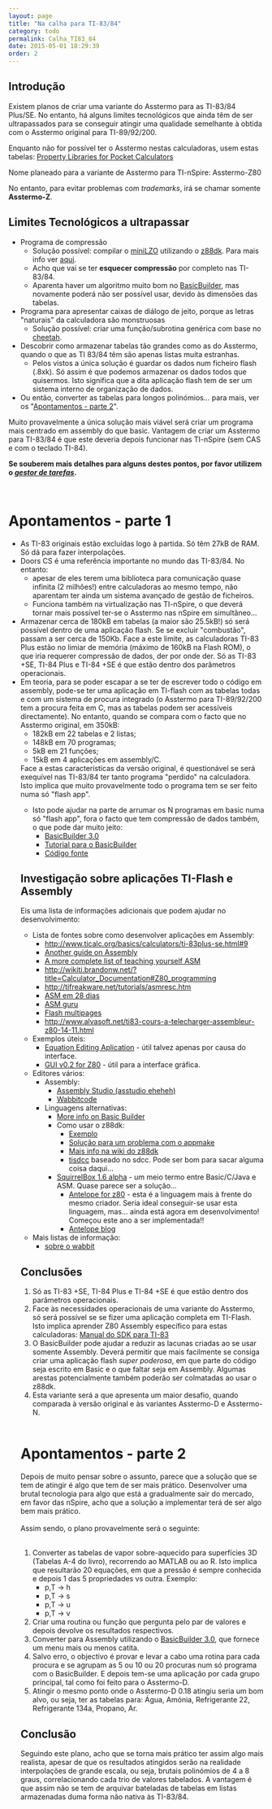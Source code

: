```yaml
---
layout: page
title: "Na calha para TI-83/84"
category: todo
permalink: Calha_TI83_84
date: 2015-05-01 18:29:39
order: 2
---
```


## Introdução
Existem planos de criar uma variante do Asstermo para as TI-83/84 Plus/SE. No entanto, há alguns limites tecnológicos que ainda têm de ser ultrapassados para se conseguir atingir uma qualidade semelhante à obtida com o Asstermo original para TI-89/92/200.

Enquanto não for possível ter o Asstermo nestas calculadoras, usem estas tabelas: [Property Libraries for Pocket Calculators](http://www.steamtables-pocket-calculators.com)

Nome planeado para a variante de Asstermo para TI-nSpire: Asstermo-Z80

No entanto, para evitar problemas com _trademarks_, irá se chamar somente **Asstermo-Z**.

## Limites Tecnológicos a ultrapassar

  * Programa de compressão
    * Solução possível: compilar o [miniLZO](http://www.oberhumer.com/opensource/lzo/) utilizando o [z88dk](http://www.z88dk.org). Para mais info ver [aqui](http://forum.ticalcs.net/showthread.php?tid=432&page=3).
    * Acho que vai se ter **esquecer compressão** por completo nas TI-83/84.
    * Aparenta haver um algoritmo muito bom no [BasicBuilder](http://www.ticalc.org/archives/files/fileinfo/321/32127.html), mas novamente poderá não ser possível usar, devido às dimensões das tabelas.
  * Programa para apresentar caixas de diálogo de jeito, porque as letras "naturais" da calculadora são monstruosas
    * Solução possível: criar uma função/subrotina genérica com base no [cheetah](http://www.ticalc.org/archives/files/fileinfo/318/31801.html).
  * Descobrir como armazenar tabelas tão grandes como as do Asstermo, quando o que as TI 83/84 têm são apenas listas muita estranhas.
    * Pelos vistos a única solução é guardar os dados num ficheiro flash (.8xk). Só assim é que podemos armazenar os dados todos que quisermos. Isto significa que a dita aplicação flash tem de ser um sistema interno de organização de dados.
  * Ou então, converter as tabelas para longos polinómios... para mais, ver os "[Apontamentos - parte 2](#Apontamentos_-_parte_2)".

Muito provavelmente a única solução mais viável será criar um programa mais centrado em assembly do que basic.
Vantagem de criar um Asstermo para TI-83/84 é que este deveria depois funcionar nas TI-nSpire (sem CAS e com o teclado TI-84).

**Se souberem mais detalhes para alguns destes pontos, por favor utilizem o [_gestor de tarefas_](https://github.com/asstermo/asstermo.github.io/issues).**

<br>
<h1>Apontamentos - parte 1</h1>
<ul><li>As TI-83 originais estão excluídas logo à partida. Só têm 27kB de RAM. Só dá para fazer interpolações.<br>
</li><li>Doors CS é uma referência importante no mundo das TI-83/84. No entanto:<br>
<ul><li>apesar de eles terem uma biblioteca para comunicação quase infinita (2 milhões!) entre calculadoras ao mesmo tempo, não aparentam ter ainda um sistema avançado de gestão de ficheiros.<br>
</li><li>Funciona também na virtualização nas TI-nSpire, o que deverá tornar mais possível ter-se o Asstermo nas nSpire em simultâneo...<br>
</li></ul></li><li>Armazenar cerca de 180kB em tabelas (a maior são 25.5kB!) só será possível dentro de uma aplicação flash. Se se excluir "combustão", passam a ser cerca de 150Kb. Face a este limite, as calculadoras TI-83 Plus estão no limiar de memória (máximo de 160kB na Flash ROM), o que iria requerer compressão de dados, der por onde der. Só as TI-83 +SE, TI-84 Plus e TI-84 +SE é que estão dentro dos parâmetros operacionais.<br>
</li><li>Em teoria, para se poder escapar a se ter de escrever todo o código em assembly, pode-se ter uma aplicação em TI-flash com as tabelas todas e com um sistema de procura integrado (o Asstermo para TI-89/92/200 tem a procura feita em C, mas as tabelas podem ser acessíveis directamente). No entanto, quando se compara com o facto que no Asstermo original, em 350kB:<br>
<ul><li>182kB em 22 tabelas e 2 listas;<br>
</li><li>148kB em 70 programas;<br>
</li><li>5kB em 21 funções;<br>
</li><li>15kB em 4 aplicações em assembly/C.<br>
</li></ul>
Face a estas características da versão original, é questionável se será exequível nas TI-83/84 ter tanto programa "perdido" na calculadora. Isto implica que muito provavelmente todo o programa tem se ser feito numa só "flash app".
</li>
<ul><li>Isto pode ajudar na parte de arrumar os N programas em basic numa só "flash app", fora o facto que tem compressão de dados também, o que pode dar muito jeito:<br>
<ul><li><a href='http://www.ticalc.org/archives/files/fileinfo/321/32127.html'>BasicBuilder 3.0</a>
</li><li><a href='http://www.ticalc.org/archives/files/fileinfo/389/38998.html'>Tutorial para o BasicBuilder</a>
</li><li><a href='http://sourceforge.net/projects/basicbuilder/'>Código fonte</a></li></ul></li></ul>

<h2>Investigação sobre aplicações TI-Flash e Assembly</h2>
Eis uma lista de informações adicionais que podem ajudar no desenvolvimento:<br>
<ul><li>Lista de fontes sobre como desenvolver aplicações em Assembly:<br>
<ul><li><a href='http://www.ticalc.org/basics/calculators/ti-83plus-se.html#9'>http://www.ticalc.org/basics/calculators/ti-83plus-se.html#9</a>
</li><li><a href='http://www.omnimaga.org/index.php?topic=8316.0'>Another guide on Assembly</a>
</li><li><a href='http://www.unitedti.org/forum/index.php?showtopic=174'>A more complete list of teaching yourself ASM</a>
</li><li><a href='http://wikiti.brandonw.net/?title=Calculator_Documentation#Z80_programming'>http://wikiti.brandonw.net/?title=Calculator_Documentation#Z80_programming</a>
</li><li><a href='http://tifreakware.net/tutorials/asmresc.htm'>http://tifreakware.net/tutorials/asmresc.htm</a>
</li><li><a href='http://www.ticalc.org/archives/files/fileinfo/268/26877.html'>ASM em 28 dias</a>
</li><li><a href='http://www.ticalc.org/archives/files/fileinfo/69/6961.html'>ASM guru</a>
</li><li><a href='http://z80-heaven.wikidot.com/flash-applications'>Flash multipages</a>
</li><li><a href='http://www.alvasoft.net/ti83-cours-a-telecharger-assembleur-z80-14-11.html'>http://www.alvasoft.net/ti83-cours-a-telecharger-assembleur-z80-14-11.html</a>
</li></ul></li><li>Exemplos úteis:<br>
<ul><li><a href='http://www.ticalc.org/archives/files/fileinfo/324/32459.html'>Equation Editing Aplication</a> - útil talvez apenas por causa do interface.<br>
</li><li><a href='http://www.ticalc.org/archives/files/fileinfo/250/25021.html'>GUI v0.2 for Z80</a> - útil para a interface gráfica.<br>
</li></ul></li><li>Editores vários:<br>
<ul><li>Assembly:<br>
<ul><li><a href='http://www.ticalc.org/archives/files/fileinfo/158/15892.html'>Assembly Studio (asstudio eheheh)</a>
</li><li><a href='http://wabbit.codeplex.com/releases/view/45275'>Wabbitcode</a>
</li></ul></li><li>Linguagens alternativas:<br>
<ul><li><a href='http://tibasicdev.wikidot.com/basicbuilder'>More info on Basic Builder</a>
</li><li>Como usar o z88dk:<br>
<ul><li><a href='http://www.z88dk.org/forum/viewtopic.php?id=4880'>Exemplo</a>
</li><li><a href='http://www.z88dk.org/forum/viewtopic.php?id=4883'>Solução para um problema com o appmake</a>
</li><li><a href='http://www.z88dk.org/wiki/doku.php?id=platform:ticalc'>Mais info na wiki do z88dk</a>
</li><li><a href='https://github.com/cemeyer/tisdcc/wiki'>tisdcc</a> baseado no sdcc. Pode ser bom para sacar alguma coisa daqui...<br>
</li></ul></li><li><a href='http://www.ticalc.org/archives/files/fileinfo/414/41454.html'>SquirrelBox 1.6 alpha</a> - um meio termo entre Basic/C/Java e ASM. Quase parece ser a solução...<br>
<ul><li><a href='https://code.google.com/p/antelope/'>Antelope for z80</a> - esta é a linguagem mais à frente do mesmo criador. Seria ideal conseguir-se usar esta linguagem, mas... ainda está agora em desenvolvimento! Começou este ano a ser implementada!!<br>
</li><li><a href='http://dancookplusplus.blogspot.pt/'>Antelope blog</a>
</li></ul></li></ul></li></ul></li><li>Mais listas de informação:<br>
<ul><li><a href='http://www.tumblr.com/tagged/ti83%2b'>sobre o wabbit</a></li></ul></li></ul>

<h2>Conclusões</h2>
<ol><li>Só as TI-83 +SE, TI-84 Plus e TI-84 +SE é que estão dentro dos parâmetros operacionais.<br>
</li><li>Face às necessidades operacionais de uma variante do Asstermo, só será possível se se fizer uma aplicação completa em TI-Flash. Isto implica aprender Z80 Assembly específico para estas calculadoras: <a href='http://education.ti.com/downloads/guidebooks/sdk/83p/sdk83pguide.pdf'>Manual do SDK para TI-83</a>
</li><li>O BasicBuilder pode ajudar a reduzir as lacunas criadas ao se usar somente Assembly. Deverá permitir que mais facilmente se consiga criar uma aplicação flash <i>super poderosa</i>, em que parte do código seja escrito em Basic e o que faltar seja em Assembly. Algumas arestas potencialmente também poderão ser colmatadas ao usar o z88dk.<br>
</li><li>Esta variante será a que apresenta um maior desafio, quando comparada à versão original e às variantes Asstermo-D e Asstermo-N.</li></ol>


<br />
<h1>Apontamentos - parte 2</h1>
Depois de muito pensar sobre o assunto, parece que a solução que se tem de atingir é algo que tem de ser mais prático. Desenvolver uma brutal tecnologia para algo que está a gradualmente sair do mercado, em favor das nSpire, acho que a solução a implementar terá de ser algo bem mais prático.<br>
<br>
Assim sendo, o plano provavelmente será o seguinte:<br>
<br>
<ol><li>Converter as tabelas de vapor sobre-aquecido para superfícies 3D (Tabelas A-4 do livro), recorrendo ao MATLAB ou ao R. Isto implica que resultarão 20 equações, em que a pressão é sempre conhecida e depois 1 das 5 propriedades vs outra. Exemplo:<br>
<ul><li>p,T -> h<br>
</li><li>p,T -> s<br>
</li><li>p,T -> u<br>
</li><li>p,T -> v<br>
</li></ul></li><li>Criar uma routina ou função que pergunta pelo par de valores e depois devolve os resultados respectivos.<br>
</li><li>Converter para Assembly utilizando o <a href='http://www.ticalc.org/archives/files/fileinfo/321/32127.html'>BasicBuilder 3.0</a>, que fornece um menu mais ou menos catita.<br>
</li><li>Salvo erro, o objectivo é provar e levar a cabo uma rotina para cada procura e se agrupam as 5 ou 10 ou 20 procuras num só programa com o BasicBuilder. E depois tem-se uma aplicação por cada grupo principal, tal como foi feito para o Asstermo-D.<br>
</li><li>Atingir o mesmo ponto onde o Asstermo-D 0.18 atingiu seria um bom alvo, ou seja, ter as tabelas para: Água, Amónia, Refrigerante 22, Refrigerante 134a, Propano, Ar.</li></ol>


<h2>Conclusão</h2>
Seguindo este plano, acho que se torna mais prático ter assim algo mais realista, apesar de que os resultados atingidos serão na realidade interpolações de grande escala, ou seja, brutais polinómios de 4 a 8 graus, correlacionando cada trio de valores tabelados. A vantagem é que assim não se tem de arquivar bateladas de tabelas em listas armazenadas duma forma não nativa às TI-83/84.
